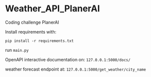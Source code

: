 # Weather_API_PlanerAI
Coding challenge PlanerAI

Install requirements with:

`pip install -r requirements.txt`

run `main.py`

OpenAPI interactive documentation on:
`127.0.0.1:5000/docs/`

weather forecast endpoint at:
`127.0.0.1:5000/get_weather/city_name`

